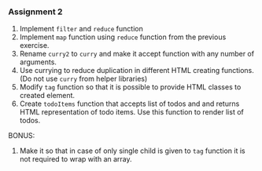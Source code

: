 ### Assignment 2 ###

1. Implement `filter` and `reduce` function
2. Implement `map` function using `reduce` function from the previous exercise.
3. Rename `curry2` to `curry` and make it accept function with any number of arguments.
4. Use currying to reduce duplication in different HTML creating functions.
  (Do not use `curry` from helper libraries)
5. Modify `tag` function so that it is possible to provide HTML classes to
  created element.
6. Create `todoItems` function that accepts list of todos and and returns HTML representation of todo items.
  Use this function to render list of todos.

BONUS:
1. Make it so that in case of only single child is given to `tag` function
  it is not required to wrap with an array.
